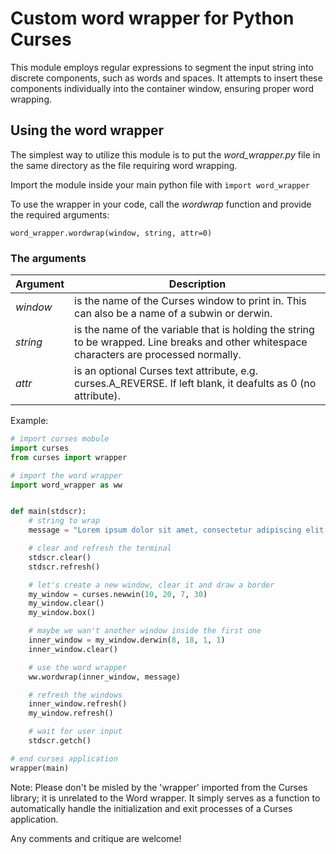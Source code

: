 # Custom word wrapper for Python Curses

This module employs regular expressions to segment the input string into discrete components, such as words and spaces. It attempts to insert these components individually into the container window, ensuring proper word wrapping.

## Using the word wrapper

The simplest way to utilize this module is to put the _word_wrapper.py_ file in the same directory as the file requiring word wrapping.

Import the module inside your main python file with `ìmport word_wrapper`

To use the wrapper in your code, call the _wordwrap_ function and provide the required arguments: 

`word_wrapper.wordwrap(window, string, attr=0)`

### The arguments

| Argument | Description |
| --- | --- |
| _window_ | is the name of the Curses window to print in. This can also be a name of a subwin or derwin. |
| _string_ | is the name of the variable that is holding the string to be wrapped. Line breaks and other whitespace characters are processed normally. |
| _attr_ | is an optional Curses text attribute, e.g. curses.A_REVERSE. If left blank, it deafults as 0 (no attribute). |

Example:
```python
# import curses mobule
import curses
from curses import wrapper

# import the word wrapper
import word_wrapper as ww


def main(stdscr):
    # string to wrap
    message = "Lorem ipsum dolor sit amet, consectetur adipiscing elit.\n\nNam tincidunt dui quis vestibulum feugiat."

    # clear and refresh the terminal
    stdscr.clear()
    stdscr.refresh()

    # let's create a new window, clear it and draw a border
    my_window = curses.newwin(10, 20, 7, 30)
    my_window.clear()
    my_window.box()

    # maybe we wan't another window inside the first one
    inner_window = my_window.derwin(8, 18, 1, 1)
    inner_window.clear()

    # use the word wrapper
    ww.wordwrap(inner_window, message)

    # refresh the windows
    inner_window.refresh()
    my_window.refresh()

    # wait for user input
    stdscr.getch()

# end curses application
wrapper(main)
```
Note: Please don't be misled by the 'wrapper' imported from the Curses library; it is unrelated to the Word wrapper. It simply serves as a function to automatically handle the initialization and exit processes of a Curses application.

Any comments and critique are welcome!
